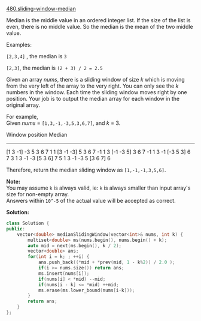 [480.sliding-window-median](https://leetcode.com/problems/sliding-window-median/)  

Median is the middle value in an ordered integer list. If the size of the list is even, there is no middle value. So the median is the mean of the two middle value.

Examples:

`[2,3,4]` , the median is `3`

`[2,3]`, the median is `(2 + 3) / 2 = 2.5`

Given an array _nums_, there is a sliding window of size _k_ which is moving from the very left of the array to the very right. You can only see the _k_ numbers in the window. Each time the sliding window moves right by one position. Your job is to output the median array for each window in the original array.

For example,  
Given _nums_ = `[1,3,-1,-3,5,3,6,7]`, and _k_ = 3.

Window position                Median
---------------               -----
\[1  3  -1\] -3  5  3  6  7       1
 1 \[3  -1  -3\] 5  3  6  7       -1
 1  3 \[-1  -3  5\] 3  6  7       -1
 1  3  -1 \[-3  5  3\] 6  7       3
 1  3  -1  -3 \[5  3  6\] 7       5
 1  3  -1  -3  5 \[3  6  7\]      6

Therefore, return the median sliding window as `[1,-1,-1,3,5,6]`.

**Note:**  
You may assume `k` is always valid, ie: `k` is always smaller than input array's size for non-empty array.  
Answers within `10^-5` of the actual value will be accepted as correct.  



**Solution:**  

```cpp
class Solution {
public:
    vector<double> medianSlidingWindow(vector<int>& nums, int k) {
        multiset<double> ms(nums.begin(), nums.begin() + k);
        auto mid = next(ms.begin(), k / 2);
        vector<double> ans;
        for(int i = k; ; ++i) {
            ans.push_back((*mid + *prev(mid, 1 - k%2)) / 2.0 );
            if(i >= nums.size()) return ans;
            ms.insert(nums[i]);
            if(nums[i] < *mid) --mid;
            if(nums[i - k] <= *mid) ++mid;
            ms.erase(ms.lower_bound(nums[i-k]));
        }
        return ans;
    }
};
```
      